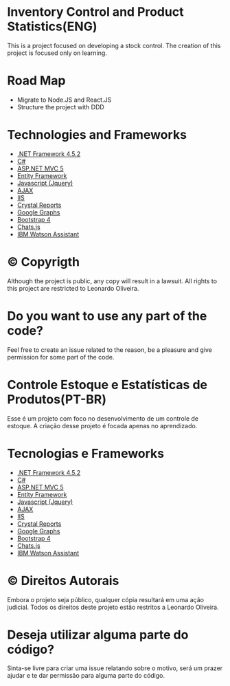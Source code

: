 
# Inventory Control and Product Statistics(ENG)
This is a project focused on developing a stock control.
The creation of this project is focused only on learning.
# Road Map
- Migrate to Node.JS and React.JS
- Structure the project with DDD

# Technologies and Frameworks
- [.NET Framework 4.5.2](https://docs.microsoft.com/en-us/dotnet/framework/)
- [C#](https://docs.microsoft.com/en-us/dotnet/csharp/)
- [ASP.NET MVC 5](https://docs.microsoft.com/pt-br/aspnet/mvc/overview/getting-started/introduction/getting-started)
- [Entity Framework](https://docs.microsoft.com/pt-br/ef/)
- [Javascript (Jquery)](https://api.jquery.com/)
- [AJAX](https://api.jquery.com/category/ajax/)
- [IIS](https://docs.microsoft.com/en-us/iis/get-started/whats-new-in-iis-10-version-1709/new-features-introduced-in-iis-10-1709)
- [Crystal Reports](https://www.crystalreports.com/)
- [Google Graphs](https://developers.google.com/chart/)
- [Bootstrap 4](https://getbootstrap.com/docs/4.0/getting-started/introduction/)
- [Chats.js](https://www.chartjs.org/)
- [IBM Watson Assistant](https://www.ibm.com/cloud/watson-assistant/)

# © Copyrigth 
Although the project is public, any copy will result in a lawsuit. All rights to this project are restricted to Leonardo Oliveira.

# Do you want to use any part of the code?
Feel free to create an issue related to the reason, be a pleasure and give permission for some part of the code.



# Controle Estoque e Estatísticas de Produtos(PT-BR)
Esse é um projeto com foco no desenvolvimento de um controle de estoque.
A criação desse projeto é focada apenas no aprendizado.

# Tecnologias e Frameworks
- [.NET Framework 4.5.2](https://docs.microsoft.com/en-us/dotnet/framework/)
- [C#](https://docs.microsoft.com/en-us/dotnet/csharp/)
- [ASP.NET MVC 5](https://docs.microsoft.com/pt-br/aspnet/mvc/overview/getting-started/introduction/getting-started)
- [Entity Framework](https://docs.microsoft.com/pt-br/ef/)
- [Javascript (Jquery)](https://api.jquery.com/)
- [AJAX](https://api.jquery.com/category/ajax/)
- [IIS](https://docs.microsoft.com/en-us/iis/get-started/whats-new-in-iis-10-version-1709/new-features-introduced-in-iis-10-1709)
- [Crystal Reports](https://www.crystalreports.com/)
- [Google Graphs](https://developers.google.com/chart/)
- [Bootstrap 4](https://getbootstrap.com/docs/4.0/getting-started/introduction/)
- [Chats.js](https://www.chartjs.org/)
- [IBM Watson Assistant](https://www.ibm.com/cloud/watson-assistant/)

# © Direitos Autorais 
Embora o projeto seja público, qualquer cópia resultará em uma ação judicial. Todos os direitos deste projeto estão restritos a Leonardo Oliveira.

# Deseja utilizar alguma parte do código?
Sinta-se livre para criar uma issue relatando sobre o motivo, será um prazer ajudar e te dar permissão para alguma parte do código.
